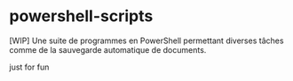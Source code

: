 # powershell-scripts

[WIP] Une suite de programmes en PowerShell permettant diverses tâches comme de la sauvegarde automatique de documents.

just for fun
